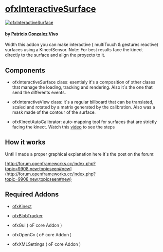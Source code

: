 # [ofxInteractiveSurface](http://patriciogonzalezvivo.com/2012/ofxinteractivesurface/)
[ ![ofxInteractiveSurface](http://patriciogonzalezvivo.com/2012/ofxinteractivesurface/thumb.jpg)](http://patriciogonzalezvivo.com/2012/ofxinteractivesurface/)
#### by [Patricio Gonzalez Vivo](http://www.patriciogonzalezvivo.com) 

Width this addon you can make interactive ( multiTouch & gestures reactive) surfaces using a KinectSensor.
Note: For best results face the kinect directly to the surface and align the proyecto to it.

## Components

* ofxInteractiveSurface class: esentialy it's a composition of other clases that manage the loading, tracking and rendering. Also it´s the one that send the differents events.

* ofxInteractiveView class: it´s a regular billboard that can be translated, scaled and rotated by a matrix generated by the calibration. Also was a mask made of the contour of the surface.

* ofxKinectAutoCalibrator: auto-mapping tool for surfaces that are strictly facing the kinect. Watch this [video](http://www.youtube.com/watch?feature=player_embedded&v=h5dMhWin4i4#!) to see the steps

## How it works

Until I made a proper graphical explanation here it´s the post on the forum:

[http://forum.openframeworks.cc/index.php?topic=9908.new;topicseen#new](http://forum.openframeworks.cc/index.php?topic=9908.new;topicseen#new)


## Required Addons

* [ofxKinect](https://github.com/ofTheo/ofxKinect)

* [ofxBlobTracker](https://github.com/patriciogonzalezvivo/ofxBlobTracker)

* ofxGui ( oF core Addon )

* ofxOpenCv ( oF core Addon )

* ofxXMLSettings ( oF core Addon )